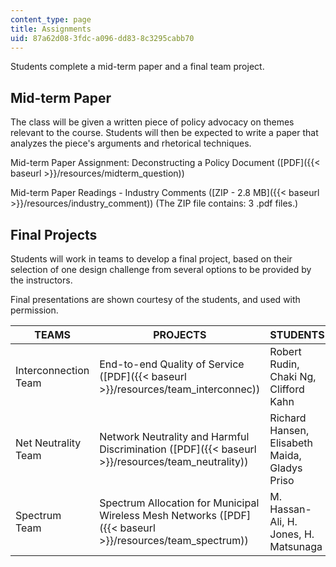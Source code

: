 ```yaml
---
content_type: page
title: Assignments
uid: 87a62d08-3fdc-a096-dd83-8c3295cabb70
---
```


Students complete a mid-term paper and a final team project.

Mid-term Paper
--------------

The class will be given a written piece of policy advocacy on themes relevant to the course. Students will then be expected to write a paper that analyzes the piece's arguments and rhetorical techniques.

Mid-term Paper Assignment: Deconstructing a Policy Document ([PDF]({{< baseurl >}}/resources/midterm_question))

Mid-term Paper Readings - Industry Comments ([ZIP - 2.8 MB]({{< baseurl >}}/resources/industry_comment)) (The ZIP file contains: 3 .pdf files.)

Final Projects
--------------

Students will work in teams to develop a final project, based on their selection of one design challenge from several options to be provided by the instructors.

Final presentations are shown courtesy of the students, and used with permission.

| TEAMS | PROJECTS | STUDENTS |
| --- | --- | --- |
| Interconnection Team | End-to-end Quality of Service ([PDF]({{< baseurl >}}/resources/team_interconnec)) | Robert Rudin, Chaki Ng, Clifford Kahn |
| Net Neutrality Team | Network Neutrality and Harmful Discrimination ([PDF]({{< baseurl >}}/resources/team_neutrality)) | Richard Hansen, Elisabeth Maida, Gladys Priso |
| Spectrum Team | Spectrum Allocation for Municipal Wireless Mesh Networks ([PDF]({{< baseurl >}}/resources/team_spectrum)) | M. Hassan-Ali, H. Jones, H. Matsunaga